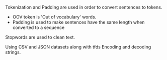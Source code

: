 Tokenization and Padding are used in order to convert sentences to tokens.

- OOV token is 'Out of vocabulary' words.
- Padding is used to make sentences have the same length when converted to a sequence


Stopwords are used to clean text.

Using CSV and JSON datasets along with tfds
Encoding and decoding strings.
